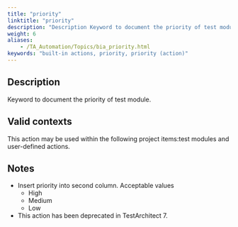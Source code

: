 ```yaml
--- 
title: "priority"
linktitle: "priority"
description: "Description Keyword to document the priority of test module. Valid contexts This action may be used within the following project items: test modules and user-defined actions. Notes Insert priority ..."
weight: 6
aliases: 
    - /TA_Automation/Topics/bia_priority.html
keywords: "built-in actions, priority, priority (action)"
---
```


## Description

Keyword to document the priority of test module.

## Valid contexts

This action may be used within the following project items:test modules and user-defined actions.

## Notes

-   Insert priority into second column. Acceptable values
    -   High
    -   Medium
    -   Low
-   This action has been deprecated in TestArchitect 7.




